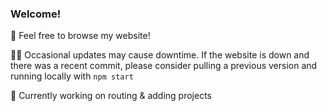 ### Welcome!

🔎 Feel free to browse my website!


👷‍♂️ Occasional updates may cause downtime.
If the website is down and there was a recent commit, please consider pulling a previous version and running locally with `npm start`


🚀 Currently working on routing & adding projects
